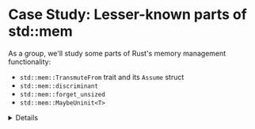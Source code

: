 # Case Study: Lesser-known parts of std::mem

As a group, we'll study some parts of Rust's memory management functionality:

- `std::mem::TransmuteFrom` trait and its `Assume` struct
- `std::mem::discriminant`
- `std::mem::forget_unsized`
- `std::mem::MaybeUninit<T>`

<details>

Split learners into small groups. After a few minutes, they should be able to
answer the following questions:

- What does it do?
- How does the documentation describe the safety contract, if any? Can that
  documentation be improved?
-

</details>
